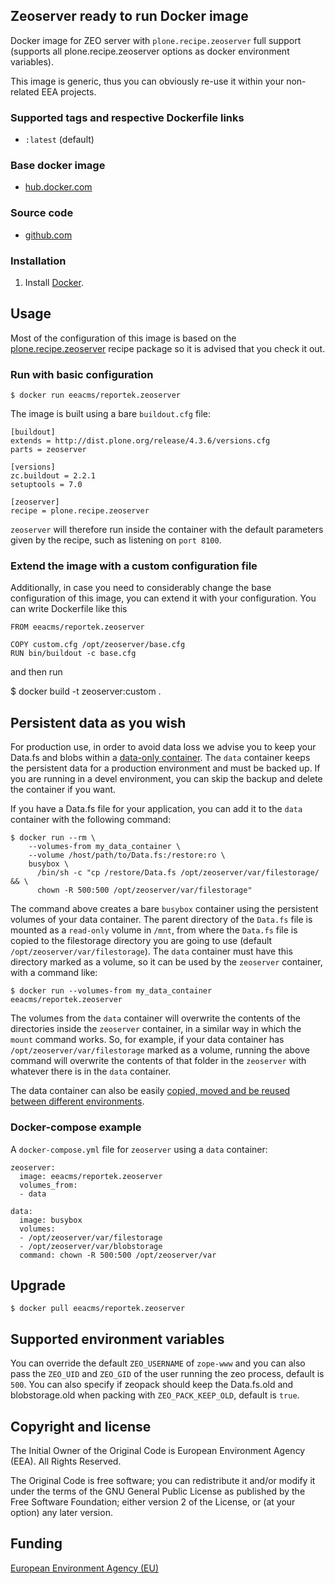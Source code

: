 ## Zeoserver ready to run Docker image

Docker image for ZEO server with `plone.recipe.zeoserver` full support
(supports all plone.recipe.zeoserver options as docker environment variables).

This image is generic, thus you can obviously re-use it within
your non-related EEA projects.

### Supported tags and respective Dockerfile links

  -  `:latest` (default)


### Base docker image

 - [hub.docker.com](https://registry.hub.docker.com/u/eeacms/reportek.zeoserver)


### Source code

  - [github.com](http://github.com/eea/eea.docker.zeoserver)


### Installation

1. Install [Docker](https://www.docker.com/).


## Usage

Most of the configuration of this image is based on the 
[plone.recipe.zeoserver](https://pypi.python.org/pypi/plone.recipe.zeoserver)
recipe package so it is advised that you check it out.

### Run with basic configuration

    $ docker run eeacms/reportek.zeoserver

The image is built using a bare `buildout.cfg` file:

    [buildout]
    extends = http://dist.plone.org/release/4.3.6/versions.cfg
    parts = zeoserver

    [versions]
    zc.buildout = 2.2.1
    setuptools = 7.0

    [zeoserver]
    recipe = plone.recipe.zeoserver

`zeoserver` will therefore run inside the container with the default parameters given
by the recipe, such as listening on `port 8100`.


### Extend the image with a custom configuration file

Additionally, in case you need to considerably change the base configuration of this image,
you can extend it with your configuration. You can write Dockerfile like this

    FROM eeacms/reportek.zeoserver

    COPY custom.cfg /opt/zeoserver/base.cfg
    RUN bin/buildout -c base.cfg

and then run

   $ docker build -t zeoserver:custom .

## Persistent data as you wish

For production use, in order to avoid data loss we advise you to keep your Data.fs and blobs within
a [data-only container](https://medium.com/@ramangupta/why-docker-data-containers-are-good-589b3c6c749e).
The `data` container keeps the persistent data for a production environment and must be backed up.
If you are running in a devel environment, you can skip the backup and delete the container if you want.

If you have a Data.fs file for your application, you can add it to the `data` container with the following
command:

    $ docker run --rm \
        --volumes-from my_data_container \
        --volume /host/path/to/Data.fs:/restore:ro \
        busybox \
          /bin/sh -c "cp /restore/Data.fs /opt/zeoserver/var/filestorage/ && \
          chown -R 500:500 /opt/zeoserver/var/filestorage"

The command above creates a bare `busybox` container using the persistent volumes of your data container.
The parent directory of the `Data.fs` file is mounted as a `read-only` volume in `/mnt`, from where the
`Data.fs` file is copied to the filestorage directory you are going to use (default `/opt/zeoserver/var/filestorage`).
The `data` container must have this directory marked as a volume, so it can be used by the `zeoserver` container,
with a command like:

    $ docker run --volumes-from my_data_container eeacms/reportek.zeoserver

The volumes from the `data` container will overwrite the contents of the directories inside the `zeoserver`
container, in a similar way in which the `mount` command works. So, for example, if your data container
has `/opt/zeoserver/var/filestorage` marked as a volume, running the above command will overwrite the
contents of that folder in the `zeoserver` with whatever there is in the `data` container.

The data container can also be easily [copied, moved and be reused between different environments](https://docs.docker.com/userguide/dockervolumes/#backup-restore-or-migrate-data-volumes).

### Docker-compose example

A `docker-compose.yml` file for `zeoserver` using a `data` container:

    zeoserver:
      image: eeacms/reportek.zeoserver
      volumes_from:
      - data

    data:
      image: busybox
      volumes:
      - /opt/zeoserver/var/filestorage
      - /opt/zeoserver/var/blobstorage
      command: chown -R 500:500 /opt/zeoserver/var

## Upgrade

    $ docker pull eeacms/reportek.zeoserver


## Supported environment variables ##

You can override the default `ZEO_USERNAME` of `zope-www` and you can also pass the `ZEO_UID` and
`ZEO_GID` of the user running the zeo process, default is `500`.
You can also specify if zeopack should keep the Data.fs.old and blobstorage.old when packing with `ZEO_PACK_KEEP_OLD`, default is `true`.

## Copyright and license

The Initial Owner of the Original Code is European Environment Agency (EEA).
All Rights Reserved.

The Original Code is free software;
you can redistribute it and/or modify it under the terms of the GNU
General Public License as published by the Free Software Foundation;
either version 2 of the License, or (at your option) any later
version.


## Funding

[European Environment Agency (EU)](http://eea.europa.eu)
